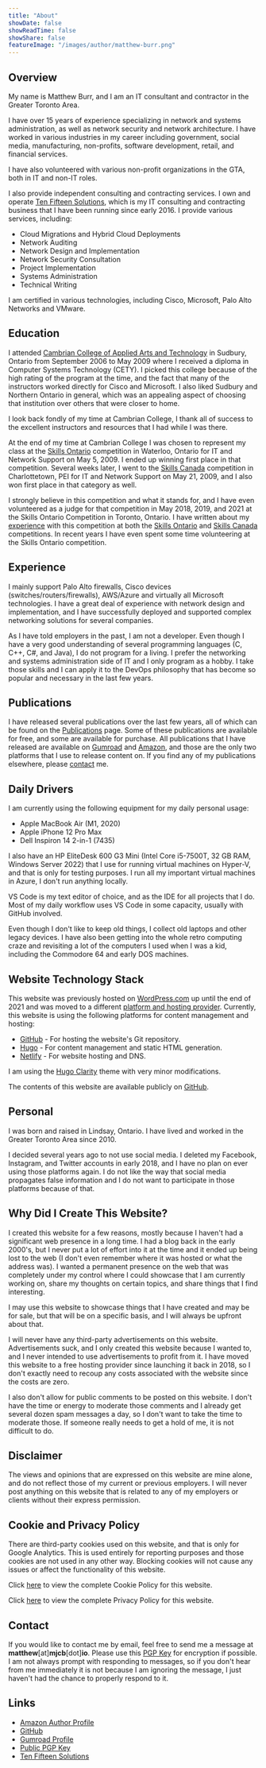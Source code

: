 ```yaml
---
title: "About"
showDate: false
showReadTime: false
showShare: false
featureImage: "/images/author/matthew-burr.png"
---
```


## Overview ##

My name is Matthew Burr, and I am an IT consultant and contractor in the Greater Toronto Area.

I have over 15 years of experience specializing in network and systems administration, as well as network security and network architecture. I have worked in various industries in my career including government, social media, manufacturing, non-profits, software development, retail, and financial services.

I have also volunteered with various non-profit organizations in the GTA, both in IT and non-IT roles.

I also provide independent consulting and contracting services. I own and operate [Ten Fifteen Solutions](https://tenfifteen.ca), which is my IT consulting and contracting business that I have been running since early 2016. I provide various services, including:

* Cloud Migrations and Hybrid Cloud Deployments
* Network Auditing
* Network Design and Implementation
* Network Security Consultation
* Project Implementation
* Systems Administration
* Technical Writing

I am certified in various technologies, including Cisco, Microsoft, Palo Alto Networks and VMware.

## Education ##

I attended [Cambrian College of Applied Arts and Technology](https://cambriancollege.ca/) in Sudbury, Ontario from September 2006 to May 2009 where I received a diploma in Computer Systems Technology (CETY). I picked this college because of the high rating of the program at the time, and the fact that many of the instructors worked directly for Cisco and Microsoft. I also liked Sudbury and Northern Ontario in general, which was an appealing aspect of choosing that institution over others that were closer to home.

I look back fondly of my time at Cambrian College, I thank all of success to the excellent instructors and resources that I had while I was there.

At the end of my time at Cambrian College I was chosen to represent my class at the [Skills Ontario](http://www.skillsontario.com/) competition in Waterloo, Ontario for IT and Network Support on May 5, 2009. I ended up winning first place in that competition. Several weeks later, I went to the [Skills Canada](https://www.skillscompetencescanada.com/) competition in Charlottetown, PEI for IT and Network Support on May 21, 2009, and I also won first place in that category as well.

I strongly believe in this competition and what it stands for, and I have even volunteered as a judge for that competition in May 2018, 2019, and 2021 at the Skills Ontario Competition in Toronto, Ontario. I have written about my [experience](/blog/2024/04/28/skills-competition-retrospective/) with this competition at both the [Skills Ontario](/blog/2024/05/05/skills-ontario-2009-retrospective/) and [Skills Canada](/blog/2024/05/21/skills-canada-2009-retrospective/) competitions. In recent years I have even spent some time volunteering at the Skills Ontario competition.

## Experience ##

I mainly support Palo Alto firewalls, Cisco devices (switches/routers/firewalls), AWS/Azure and virtually all Microsoft technologies. I have a great deal of experience with network design and implementation, and I have successfully deployed and supported complex networking solutions for several companies.

As I have told employers in the past, I am not a developer. Even though I have a very good understanding of several programming languages (C, C++, C#, and Java), I do not program for a living. I prefer the networking and systems administration side of IT and I only program as a hobby. I take those skills and I can apply it to the DevOps philosophy that has become so popular and necessary in the last few years.

## Publications ##

I have released several publications over the last few years, all of which can be found on the [Publications](/publications/) page. Some of these publications are available for free, and some are available for purchase. All publications that I have released are available on [Gumroad](https://mjcb.gumroad.com/) and [Amazon](https://www.amazon.com/author/matthewburr/), and those are the only two platforms that I use to release content on. If you find any of my publications elsewhere, please [contact](#contact) me.

## Daily Drivers ##

I am currently using the following equipment for my daily personal usage:

* Apple MacBook Air (M1, 2020)
* Apple iPhone 12 Pro Max
* Dell Inspiron 14 2-in-1 (7435)

I also have an HP EliteDesk 600 G3 Mini (Intel Core i5-7500T, 32 GB RAM, Windows Server 2022) that I use for running virtual machines on Hyper-V, and that is only for testing purposes. I run all my important virtual machines in Azure, I don't run anything locally.

VS Code is my text editor of choice, and as the IDE for all projects that I do. Most of my daily workflow uses VS Code in some capacity, usually with GitHub involved.

Even though I don't like to keep old things, I collect old laptops and other legacy devices. I have also been getting into the whole retro computing craze and revisiting a lot of the computers I used when I was a kid, including the Commodore 64 and early DOS machines.

## Website Technology Stack ##

This website was previously hosted on [WordPress.com](https://wordpress.com/) up until the end of 2021 and was moved to a different [platform and hosting provider](/blog/2021/12/23/goodbye-wordpress-hello-hugo/). Currently, this website is using the following platforms for content management and hosting:

* [GitHub](https://github.com/) - For hosting the website's Git repository.
* [Hugo](https://gohugo.io/) - For content management and static HTML generation.
* [Netlify](https://www.netlify.com/) - For website hosting and DNS.

I am using the [Hugo Clarity](https://github.com/chipzoller/hugo-clarity) theme with very minor modifications.

The contents of this website are available publicly on [GitHub](https://github.com/matthew-tfs/mjcb.io).

## Personal ##

I was born and raised in Lindsay, Ontario. I have lived and worked in the Greater Toronto Area since 2010.

I decided several years ago to not use social media. I deleted my Facebook, Instagram, and Twitter accounts in early 2018, and I have no plan on ever using those platforms again. I do not like the way that social media propagates false information and I do not want to participate in those platforms because of that.

## Why Did I Create This Website? ##

I created this website for a few reasons, mostly because I haven't had a significant web presence in a long time. I had a blog back in the early 2000's, but I never put a lot of effort into it at the time and it ended up being lost to the web (I don't even remember where it was hosted or what the address was). I wanted a permanent presence on the web that was completely under my control where I could showcase that I am currently working on, share my thoughts on certain topics, and share things that I find interesting.

I may use this website to showcase things that I have created and may be for sale, but that will be on a specific basis, and I will always be upfront about that.

I will never have any third-party advertisements on this website. Advertisements suck, and I only created this website because I wanted to, and I never intended to use advertisements to profit from it. I have moved this website to a free hosting provider since launching it back in 2018, so I don't exactly need to recoup any costs associated with the website since the costs are zero.

I also don't allow for public comments to be posted on this website. I don't have the time or energy to moderate those comments and I already get several dozen spam messages a day, so I don't want to take the time to moderate those. If someone really needs to get a hold of me, it is not difficult to do.

## Disclaimer ##

The views and opinions that are expressed on this website are mine alone, and do not reflect those of my current or previous employers. I will never post anything on this website that is related to any of my employers or clients without their express permission.

## Cookie and Privacy Policy ##

There are third-party cookies used on this website, and that is only for Google Analytics. This is used entirely for reporting purposes and those cookies are not used in any other way. Blocking cookies will not cause any issues or affect the functionality of this website.

Click [here](/cookie-policy/) to view the complete Cookie Policy for this website.

Click [here](/privacy-policy/) to view the complete Privacy Policy for this website.

## Contact ##

If you would like to contact me by email, feel free to send me a message at **matthew**[at]**mjcb**[dot]**io**. Please use this [PGP Key](https://keyserver.ubuntu.com/pks/lookup?op=get&search=0xb455b8191a2763ec) for encryption if possible. I am not always prompt with responding to messages, so if you don't hear from me immediately it is not because I am ignoring the message, I just haven't had the chance to properly respond to it.

## Links ##

* [Amazon Author Profile](https://www.amazon.com/author/matthewburr/)
* [GitHub](https://github.com/matthew-tfs/)
* [Gumroad Profile](https://mjcb.gumroad.com/)
* [Public PGP Key](https://keyserver.ubuntu.com/pks/lookup?op=get&search=0xb455b8191a2763ec)
* [Ten Fifteen Solutions](https://tenfifteen.ca/)

